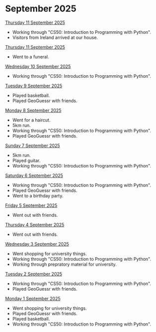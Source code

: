# September 2025
<ins> Thursday 11 September 2025 </ins> <br>
+ Working through "CS50: Introduction to Programming with Python".
+ Visitors from Ireland arrived at our house.

<ins> Thursday 11 September 2025 </ins> <br>
+ Went to a funeral.

<ins> Wednesday 10 September 2025 </ins> <br>
+ Working through "CS50: Introduction to Programming with Python".

<ins> Tuesday 9 September 2025 </ins> <br>
+ Played basketball.
+ Played GeoGuessr with friends.

<ins> Monday 8 September 2025 </ins> <br>
+ Went for a haircut.
+ 5km run.
+ Working through "CS50: Introduction to Programming with Python".
+ Played GeoGuessr with friends.

<ins> Sunday 7 September 2025 </ins> <br>
+ 5km run.
+ Played guitar.
+ Working through "CS50: Introduction to Programming with Python".

<ins> Saturday 6 September 2025 </ins> <br>
+ Working through "CS50: Introduction to Programming with Python".
+ Played GeoGuessr with friends.
+ Went to a birthday party.

<ins> Friday 5 September 2025 </ins> <br>
+ Went out with friends.

<ins> Thursday 4 September 2025 </ins> <br>
+ Went out with friends.

<ins> Wednesday 3 September 2025 </ins> <br>
+ Went shopping for university things.
+ Working through "CS50: Introduction to Programming with Python".
+ Working through prepratory material for university.

<ins> Tuesday 2 September 2025 </ins> <br>
+ Working through "CS50: Introduction to Programming with Python".
+ Played GeoGuessr with friends.

<ins> Monday 1 September 2025 </ins> <br>
+ Went shopping for university things.
+ Played GeoGuessr with friends.
+ Played basketball.
+ Working through "CS50: Introduction to Programming with Python".
